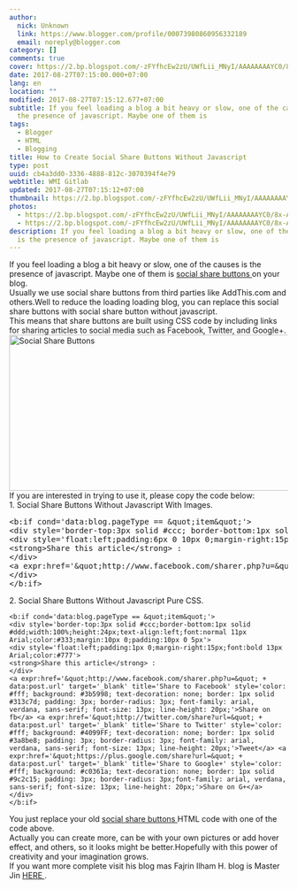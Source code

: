 ```yaml
---
author:
  nick: Unknown
  link: https://www.blogger.com/profile/00073980860956332189
  email: noreply@blogger.com
category: []
comments: true
cover: https://2.bp.blogspot.com/-zFYfhcEw2zU/UWfLii_MNyI/AAAAAAAAYC0/8x-A-h5Gbsg/s640/share+this.jpg
date: 2017-08-27T07:15:00.000+07:00
lang: en
location: ""
modified: 2017-08-27T07:15:12.677+07:00
subtitle: If you feel loading a blog a bit heavy or slow, one of the causes is
  the presence of javascript. Maybe one of them is
tags:
  - Blogger
  - HTML
  - Blogging
title: How to Create Social Share Buttons Without Javascript
type: post
uuid: cb4a3dd0-3336-4888-812c-3070394f4e79
webtitle: WMI Gitlab
updated: 2017-08-27T07:15:12+07:00
thumbnail: https://2.bp.blogspot.com/-zFYfhcEw2zU/UWfLii_MNyI/AAAAAAAAYC0/8x-A-h5Gbsg/s640/share+this.jpg
photos:
  - https://2.bp.blogspot.com/-zFYfhcEw2zU/UWfLii_MNyI/AAAAAAAAYC0/8x-A-h5Gbsg/s640/share+this.jpg
  - https://2.bp.blogspot.com/-zFYfhcEw2zU/UWfLii_MNyI/AAAAAAAAYC0/8x-A-h5Gbsg/s640/share+this.jpg
description: If you feel loading a blog a bit heavy or slow, one of the causes
  is the presence of javascript. Maybe one of them is
---
```


<div>If you feel loading a blog a bit heavy or slow, one of the causes is         the presence of javascript. Maybe one of them is         <a href="http://translate.googleusercontent.com/translate_c?depth=1&amp;nv=1&amp;rurl=translate.google.com&amp;sl=id&amp;sp=nmt4&amp;tl=en&amp;u=http://www.kompiajaib.com/2013/04/membuat-social-share-buttons-tanpa.html&amp;usg=ALkJrhihEXhHEleKNMnpPHACMOAlPoQs8g" title="Create Social Share Buttons Without Javascript" rel="noopener noreferer nofollow">            social share buttons         </a>        on your blog.     </div><div></div><div>Usually we use social share buttons from third parties like AddThis.com         and others.Well to reduce the loading loading blog, you can replace         this social share buttons with social share button without javascript.     </div><div></div><div>This means that share buttons are built using CSS code by including         links for sharing articles to social media such as Facebook, Twitter,         and Google+.     </div><div></div><img alt="Social Share Buttons" height="282" src="https://2.bp.blogspot.com/-zFYfhcEw2zU/UWfLii_MNyI/AAAAAAAAYC0/8x-A-h5Gbsg/s640/share+this.jpg" title="Create Social Share Buttons Without Javascript" width="640"><br><div></div><div>If you are interested in trying to use it, please copy the code below:     </div><div></div><div>1. Social Share Buttons Without Javascript With Images.     <br><pre>&lt;b:if cond='data:blog.pageType == &amp;quot;item&amp;quot;'&gt;<br>&lt;div style='border-top:3px solid #ccc; border-bottom:1px solid #ddd; width:100%;height:35px;text-align:left;font:normal 11px Arial;color:#333;margin:10px 0;padding:10px 0 5px'&gt;<br>&lt;div style='float:left;padding:6px 0 10px 0;margin-right:15px;font:bold 14px Arial;color:#777'&gt;<br>&lt;strong&gt;Share this article&lt;/strong&gt; : <br>&lt;/div&gt;<br>&lt;a expr:href='&amp;quot;http://www.facebook.com/sharer.php?u=&amp;quot; + data:post.url' target='_blank' title='Share to Facebook'&gt;&lt;img alt='Facebook' height='30' src='https://lh3.googleusercontent.com/-ErgrNe7VaTM/T4ywntBsxGI/AAAAAAAAJHA/79YM4bBqnf4/s57/Facebook%2520alt%25202.png' width='30' title='Share to Facebook'/&gt;&lt;/a&gt; &lt;a expr:href='&amp;quot;http://twitter.com/share?url=&amp;quot; + data:post.url' style='margin-left:10px' target='_blank' title='Share to Twitter'&gt;&lt;img alt='Twitter' height='30' src='https://lh5.googleusercontent.com/-jZW7xfQfo5c/T4ywo5r5yBI/AAAAAAAAJHM/4ZtK0i8IXyA/s57/Twitter%2520alt%25204.png' width='30' title='Share to Twitter'/&gt;&lt;/a&gt; &lt;a expr:href='&amp;quot;https://plus.google.com/share?url=&amp;quot; + data:post.url' style='margin-left:10px' target='_blank' title='Share to Google+'&gt;&lt;img alt='Google+' height='30' src='https://lh5.googleusercontent.com/-l682ZOmTPl8/T4ywn1Z13TI/AAAAAAAAJG8/ncHs61veQOo/s57/Google%252B%2520alt%25202.png' width='30' title='Share to Google+'/&gt;&lt;/a&gt;<br>&lt;/div&gt;<br>&lt;/b:if&gt;</pre></div><div>2. Social Share Buttons Without Javascript Pure CSS.     </div><div></div><div><pre><code>&lt;b:if cond='data:blog.pageType == &amp;quot;item&amp;quot;'&gt;<br>&lt;div style='border-top:3px solid #ccc;border-bottom:1px solid #ddd;width:100%;height:24px;text-align:left;font:normal 11px Arial;color:#333;margin:10px 0;padding:10px 0 5px'&gt;<br>&lt;div style='float:left;padding:1px 0;margin-right:15px;font:bold 13px Arial;color:#777'&gt;<br>&lt;strong&gt;Share this article&lt;/strong&gt; :<br>&lt;/div&gt;<br>&lt;a expr:href='&amp;quot;http://www.facebook.com/sharer.php?u=&amp;quot; + data:post.url' target='_blank' title='Share to Facebook' style='color: #fff; background: #3b5998; text-decoration: none; border: 1px solid #313c7d; padding: 3px; border-radius: 3px; font-family: arial, verdana, sans-serif; font-size: 13px; line-height: 20px;'&gt;Share on fb&lt;/a&gt; &lt;a expr:href='&amp;quot;http://twitter.com/share?url=&amp;quot; + data:post.url' target='_blank' title='Share to Twitter' style='color: #fff; background: #4099FF; text-decoration: none; border: 1px solid #3a8be8; padding: 3px; border-radius: 3px; font-family: arial, verdana, sans-serif; font-size: 13px; line-height: 20px;'&gt;Tweet&lt;/a&gt; &lt;a expr:href='&amp;quot;https://plus.google.com/share?url=&amp;quot; + data:post.url' target='_blank' title='Share to Google+' style='color: #fff; background: #c0361a; text-decoration: none; border: 1px solid #9c2c15; padding: 3px; border-radius: 3px;font-family: arial, verdana, sans-serif; font-size: 13px; line-height: 20px;'&gt;Share on G+&lt;/a&gt;<br>&lt;/div&gt;<br>&lt;/b:if&gt;</code></pre></div><div></div><div>You just replace your old         <a href="http://translate.googleusercontent.com/translate_c?depth=1&amp;nv=1&amp;rurl=translate.google.com&amp;sl=id&amp;sp=nmt4&amp;tl=en&amp;u=http://www.kompiajaib.com/2013/04/membuat-social-share-buttons-tanpa.html&amp;usg=ALkJrhihEXhHEleKNMnpPHACMOAlPoQs8g" title="Create Social Share Buttons Without Javascript" rel="noopener noreferer nofollow">            social share buttons         </a>        HTML code with one of the code above.     </div><div></div><div>Actually you can create more, can be with your own pictures or add         hover effect, and others, so it looks might be better.Hopefully with         this power of creativity and your imagination grows.     <br>If you want more complete visit his blog mas Fajrin Ilham H. blog is         Master Jin         <a href="http://translate.googleusercontent.com/translate_c?depth=1&amp;nv=1&amp;rurl=translate.google.com&amp;sl=id&amp;sp=nmt4&amp;tl=en&amp;u=http://mas-jin.blogspot.com/2013/04/tombol-share-mirip-blog-mas-sugeng.html&amp;usg=ALkJrhjCY0yjcpiYmai-va9SpqjAL4O5lw" rel="noopener noreferer nofollow" title="Master Jin">            HERE         </a>        .     </div>